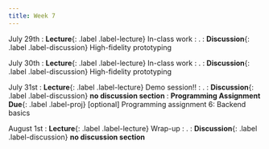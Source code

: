 ```yaml
---
title: Week 7
---
```


<!-- prettier-ignore-start -->

July 29th
: **Lecture**{: .label .label-lecture} In-class work
  : .
: **Discussion**{: .label .label-discussion} High-fidelity prototyping

July 30th
: **Lecture**{: .label .label-lecture} In-class work
  : .
: **Discussion**{: .label .label-discussion} High-fidelity prototyping

July 31st
: **Lecture**{: .label .label-lecture} Demo session!!
  : .
: **Discussion**{: .label .label-discussion} **no discussion section**
: **Programming Assignment Due**{: .label .label-proj} [optional] Programming assignment 6: Backend basics

August 1st
: **Lecture**{: .label .label-lecture} Wrap-up
  : .
: **Discussion**{: .label .label-discussion} **no discussion section**

<!-- prettier-ignore-end -->
